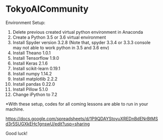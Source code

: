 # TokyoAICommunity

Environment Setup:
1.  Delete previous created virtual python environment in Anaconda
2.  Create a Python 3.5 or 3.6 virtual environment
3.  Install Spyder version 3.2.8 (Note that, spyder 3.3.4 or 3.3.3 console may not able to work python in 3.5 and 3.6 env)
4.  Install Theano 1.0.1
5.  Install Tensorflow 1.9.0
6.  Install Keras 2.1.6
7.  Install scikit-learn 0.19.1
8.  Install numpy 1.14.2
9.  Install matplotlib 2.2.2
10. Install pandas 0.22.0
11. Install Pillow 5.1.0
12. Change iPython to 7.2

*With these setup, codes for all coming lessons are able to run in your machine.

https://docs.google.com/spreadsheets/d/1P9QDAYStoyuXREDnBdENrBtMSd3r5SUGXkEHc1gnswU/edit?usp=sharing

Good luck!

